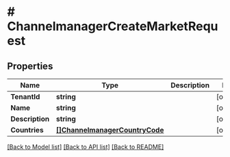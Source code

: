 # # ChannelmanagerCreateMarketRequest


## Properties 


Name | Type | Description | Notes
------------ | ------------- | ------------- | -------------
**TenantId**| **string** |   | [optional]
**Name**| **string** |   | [optional]
**Description**| **string** |   | [optional]
**Countries**| [**[]ChannelmanagerCountryCode**](ChannelmanagerCountryCode.md) |   | [optional]


[[Back to Model list]](../../README.md#models) [[Back to API list]](../../README.md#endpoints) [[Back to README]](../../README.md)


